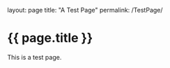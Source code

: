layout: page
title: "A Test Page"
permalink: /TestPage/

<h1>{{ page.title }}</h1>

<p>This is a test page.</p>
